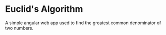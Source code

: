 # Euclid's Algorithm
A simple angular web app used to find the greatest common denominator of two numbers.
